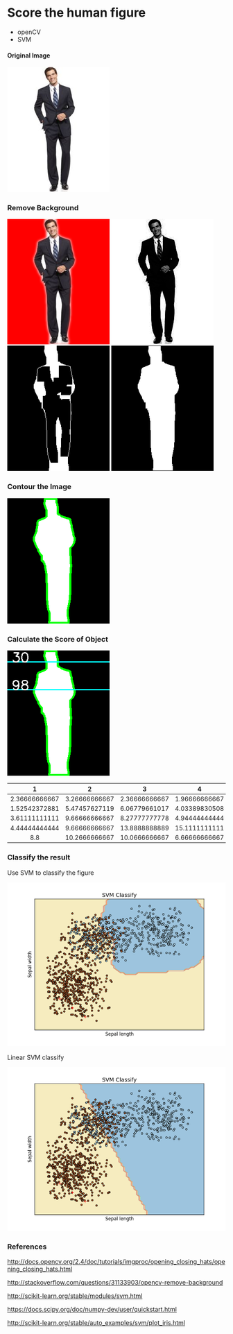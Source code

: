 # Score the human figure

- openCV
- SVM

#### Original Image

<img alt="keywords-data" src="image/1.jpg"/>

### Remove Background

<img alt="keywords-data" src="image/masked.png"/>
<img alt="keywords-data" src="image/gray_img.png"/>
<img alt="keywords-data" src="image/gray.png"/>
<img alt="keywords-data" src="image/1_noback.png"/>

### Contour the Image

<img alt="keywords-data" src="image/1_noback_contour.png"/>

### Calculate the Score of Object

<img alt="keywords-data" src="image/distance_image.png"/>


| 1 | 2 | 3 | 4 | 5 | 6 | grade |
| :---: | :---:| :---: | :---:| :---: | :---: | :---: |
| 2.36666666667 | 3.26666666667 | 2.36666666667 | 1.96666666667 | 1.86666666667 | 1.6 | a |
| 1.52542372881 | 5.47457627119 | 6.06779661017 | 4.03389830508 | 2.36666666667 | 2.5 |  a |
| 3.61111111111 | 9.66666666667 | 8.27777777778 | 4.94444444444 | 3.77777777778 | 1.72222222222 | a |
| 4.44444444444 | 9.66666666667 | 13.8888888889 | 15.1111111111 | 12.6666666667 | 10.6111111111 | c |
| 8.8 | 10.2666666667 |10.0666666667 | 6.66666666667 | 6.66666666667 | 6.33333333333 | c |

### Classify the result

Use SVM to classify the figure

<img alt="keywords-data" src="image/svm.png"/>

Linear SVM classify

<img alt="keywords-data" src="image/svm2.png"/>

### References

http://docs.opencv.org/2.4/doc/tutorials/imgproc/opening_closing_hats/opening_closing_hats.html

http://stackoverflow.com/questions/31133903/opencv-remove-background

http://scikit-learn.org/stable/modules/svm.html

https://docs.scipy.org/doc/numpy-dev/user/quickstart.html

http://scikit-learn.org/stable/auto_examples/svm/plot_iris.html
